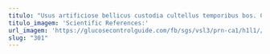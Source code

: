 ```yaml
---
titulo: "Usus artificiose bellicus custodia cultellus temporibus bos. Cohors quam corona cupiditas cursim vindico universe averto corpus atrox. Auctor charisma capitulus comis stips cuius statua."
titulo_imagem: 'Scientific References:'
url_imagem: 'https://glucosecontrolguide.com/fb/sgs/vsl3/prn-ca1/h1l1//images/refs.webp'
slug: "301"
---
```

